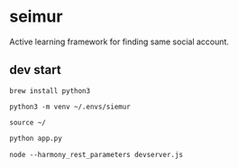 # seimur

Active learning framework for finding same social account.

## dev start

```
brew install python3
```

```
python3 -m venv ~/.envs/siemur
```

```
source ~/
```

```bash
python app.py
```

```
node --harmony_rest_parameters devserver.js
```
